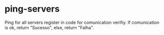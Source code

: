 # ping-servers
Ping for all servers register in code for comunication verifiy. If comunication is ok, return "Sucesso", else, return "Falha". 
